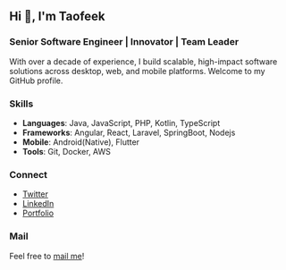 ## Hi 👋, I'm Taofeek

### Senior Software Engineer | Innovator | Team Leader

With over a decade of experience, I build scalable, high-impact software solutions across desktop, web, and mobile platforms. Welcome to my GitHub profile.

### Skills
- **Languages**: Java, JavaScript, PHP, Kotlin, TypeScript
- **Frameworks**: Angular, React, Laravel, SpringBoot, Nodejs
- **Mobile**: Android(Native), Flutter
- **Tools**: Git, Docker, AWS

### Connect
- [Twitter](https://twitter.com/wahabtaofeeqo)
- [LinkedIn](https://linkedin.com/in/wahabtaofeeqo)
- [Portfolio](https://wahabtaofeeqo.com)

### Mail
Feel free to [mail me](mailto:taofeekolamilekan218.com)!

<!--
**wahabtaofeeqo/wahabtaofeeqo** is a ✨ _special_ ✨ repository because its `README.md` (this file) appears on your GitHub profile.

Here are some ideas to get you started:

- 🔭 I’m currently working on ...
- 🌱 I’m currently learning ...
- 👯 I’m looking to collaborate on ...
- 🤔 I’m looking for help with ...
- 💬 Ask me about ...
- 📫 How to reach me: ...
- 😄 Pronouns: ...
- ⚡ Fun fact: ...
-->
